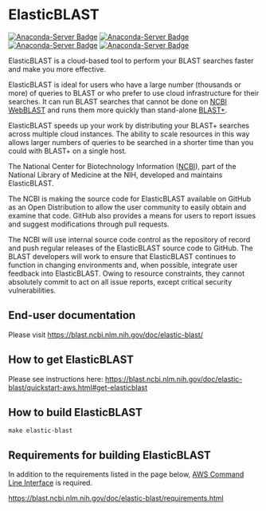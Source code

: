 ElasticBLAST
============

[![Anaconda-Server Badge](https://anaconda.org/bioconda/elastic-blast/badges/version.svg)](https://anaconda.org/bioconda/elastic-blast)
[![Anaconda-Server Badge](https://anaconda.org/bioconda/elastic-blast/badges/latest_release_date.svg)](https://anaconda.org/bioconda/elastic-blast)
[![Anaconda-Server Badge](https://anaconda.org/bioconda/elastic-blast/badges/downloads.svg)](https://anaconda.org/bioconda/elastic-blast)
[![Anaconda-Server Badge](https://anaconda.org/bioconda/elastic-blast/badges/installer/conda.svg)](https://conda.anaconda.org/bioconda)

ElasticBLAST is a cloud-based tool to perform your BLAST searches faster and make you more effective.

ElasticBLAST is ideal for users who have a large number (thousands or more) of queries to BLAST or who prefer to use cloud infrastructure for their searches.  It can run BLAST searches that cannot be done on [NCBI WebBLAST](https://blast.ncbi.nlm.nih.gov) and runs them more quickly than stand-alone [BLAST+](https://www.ncbi.nlm.nih.gov/books/NBK279690/).

ElasticBLAST speeds up your work by distributing your BLAST+ searches across multiple cloud instances. The ability to scale resources in this way allows larger numbers of queries to be searched in a shorter time than you could with BLAST+ on a single host.

The National Center for Biotechnology Information ([NCBI](https://www.ncbi.nlm.nih.gov)), part of the National Library of
Medicine at the NIH, developed and maintains ElasticBLAST.

The NCBI is making the source code for ElasticBLAST available on GitHub as an
Open Distribution to allow the user community to easily obtain and examine
that code.  GitHub also provides a means for users to report issues and
suggest modifications through pull requests. 

The NCBI will use internal source code control as the repository of record and
push regular releases of the ElasticBLAST
source code to GitHub.  The BLAST developers will work to ensure that
ElasticBLAST continues to function in 
changing environments and, when possible, integrate user feedback into
ElasticBLAST.  Owing to resource constraints, 
they cannot absolutely commit to act on all issue reports, except critical
security vulnerabilities.

End-user documentation
----------------------

Please visit https://blast.ncbi.nlm.nih.gov/doc/elastic-blast/

How to get ElasticBLAST
-----------------------

Please see instructions here:
https://blast.ncbi.nlm.nih.gov/doc/elastic-blast/quickstart-aws.html#get-elasticblast

How to build ElasticBLAST
-------------------------

    make elastic-blast

Requirements for building ElasticBLAST
--------------------------------------

In addition to the requirements listed in the page below, [AWS Command Line Interface](https://aws.amazon.com/cli/) is required.

https://blast.ncbi.nlm.nih.gov/doc/elastic-blast/requirements.html
